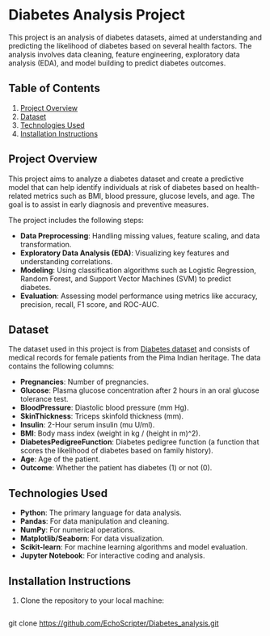 # Diabetes Analysis Project

This project is an analysis of diabetes datasets, aimed at understanding and predicting the likelihood of diabetes based on several health factors. The analysis involves data cleaning, feature engineering, exploratory data analysis (EDA), and model building to predict diabetes outcomes. 

## Table of Contents
1. [Project Overview](#project-overview)
2. [Dataset](#dataset)
3. [Technologies Used](#technologies-used)
4. [Installation Instructions](#installation-instructions)

## Project Overview

This project aims to analyze a diabetes dataset and create a predictive model that can help identify individuals at risk of diabetes based on health-related metrics such as BMI, blood pressure, glucose levels, and age. The goal is to assist in early diagnosis and preventive measures.

The project includes the following steps:
- **Data Preprocessing**: Handling missing values, feature scaling, and data transformation.
- **Exploratory Data Analysis (EDA)**: Visualizing key features and understanding correlations.
- **Modeling**: Using classification algorithms such as Logistic Regression, Random Forest, and Support Vector Machines (SVM) to predict diabetes.
- **Evaluation**: Assessing model performance using metrics like accuracy, precision, recall, F1 score, and ROC-AUC.

## Dataset

The dataset used in this project is from [Diabetes dataset](https://www.kaggle.com/datasets/mathchi/diabetes-data-set) and consists of medical records for female patients from the Pima Indian heritage. The data contains the following columns:
- **Pregnancies**: Number of pregnancies.
- **Glucose**: Plasma glucose concentration after 2 hours in an oral glucose tolerance test.
- **BloodPressure**: Diastolic blood pressure (mm Hg).
- **SkinThickness**: Triceps skinfold thickness (mm).
- **Insulin**: 2-Hour serum insulin (mu U/ml).
- **BMI**: Body mass index (weight in kg / (height in m)^2).
- **DiabetesPedigreeFunction**: Diabetes pedigree function (a function that scores the likelihood of diabetes based on family history).
- **Age**: Age of the patient.
- **Outcome**: Whether the patient has diabetes (1) or not (0).

## Technologies Used

- **Python**: The primary language for data analysis.
- **Pandas**: For data manipulation and cleaning.
- **NumPy**: For numerical operations.
- **Matplotlib/Seaborn**: For data visualization.
- **Scikit-learn**: For machine learning algorithms and model evaluation.
- **Jupyter Notebook**: For interactive coding and analysis.

## Installation Instructions

1. Clone the repository to your local machine:
   ```bash
git clone https://github.com/EchoScripter/Diabetes_analysis.git

